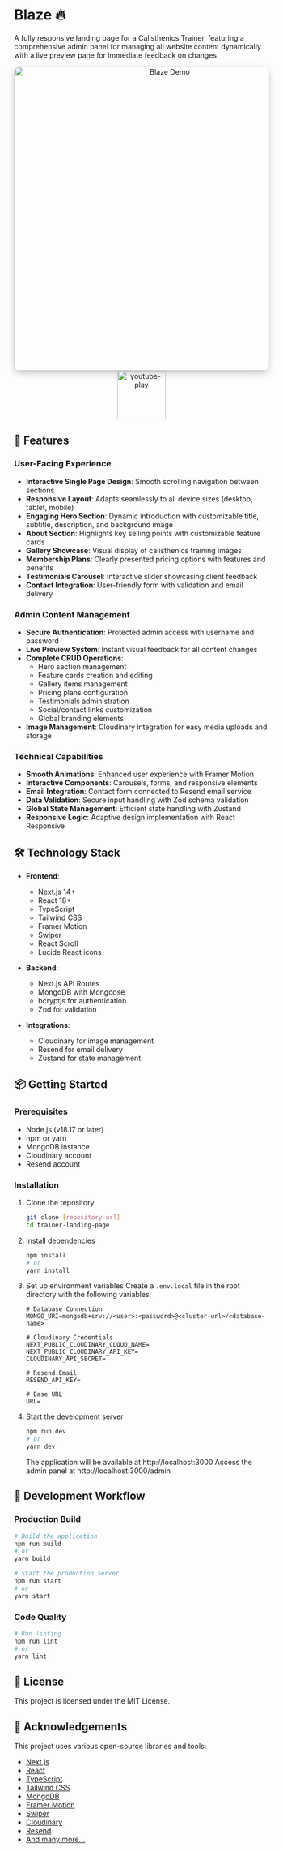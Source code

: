 # Blaze 🔥

A fully responsive landing page for a Calisthenics Trainer, featuring a comprehensive admin panel for managing all website content dynamically with a live preview pane for immediate feedback on changes.

<div align="center">
  <a href="https://youtu.be/2LHK7CJa4TI">
    <img src="https://img.youtube.com/vi/2LHK7CJa4TI/maxresdefault.jpg" alt="Blaze Demo" width="600" style="border-radius: 12px; box-shadow: 0 5px 15px rgba(0,0,0,0.2);">
    <br>
    <img width="96" height="96" src="https://img.icons8.com/color/96/youtube-play.png" alt="youtube-play"/>
  </a>
</div>

## 🚀 Features

### User-Facing Experience
- **Interactive Single Page Design**: Smooth scrolling navigation between sections
- **Responsive Layout**: Adapts seamlessly to all device sizes (desktop, tablet, mobile)
- **Engaging Hero Section**: Dynamic introduction with customizable title, subtitle, description, and background image
- **About Section**: Highlights key selling points with customizable feature cards
- **Gallery Showcase**: Visual display of calisthenics training images
- **Membership Plans**: Clearly presented pricing options with features and benefits
- **Testimonials Carousel**: Interactive slider showcasing client feedback
- **Contact Integration**: User-friendly form with validation and email delivery

### Admin Content Management
- **Secure Authentication**: Protected admin access with username and password
- **Live Preview System**: Instant visual feedback for all content changes
- **Complete CRUD Operations**:
  - Hero section management
  - Feature cards creation and editing
  - Gallery items management
  - Pricing plans configuration
  - Testimonials administration
  - Social/contact links customization
  - Global branding elements
- **Image Management**: Cloudinary integration for easy media uploads and storage

### Technical Capabilities
- **Smooth Animations**: Enhanced user experience with Framer Motion
- **Interactive Components**: Carousels, forms, and responsive elements
- **Email Integration**: Contact form connected to Resend email service
- **Data Validation**: Secure input handling with Zod schema validation
- **Global State Management**: Efficient state handling with Zustand
- **Responsive Logic**: Adaptive design implementation with React Responsive

## 🛠️ Technology Stack

- **Frontend**:
  - Next.js 14+
  - React 18+
  - TypeScript
  - Tailwind CSS
  - Framer Motion
  - Swiper
  - React Scroll
  - Lucide React icons

- **Backend**:
  - Next.js API Routes
  - MongoDB with Mongoose
  - bcryptjs for authentication
  - Zod for validation

- **Integrations**:
  - Cloudinary for image management
  - Resend for email delivery
  - Zustand for state management

## 📦 Getting Started

### Prerequisites
- Node.js (v18.17 or later)
- npm or yarn
- MongoDB instance
- Cloudinary account
- Resend account

### Installation

1. Clone the repository
   ```bash
   git clone [repository-url]
   cd trainer-landing-page
   ```

2. Install dependencies
   ```bash
   npm install
   # or
   yarn install
   ```

3. Set up environment variables
   Create a `.env.local` file in the root directory with the following variables:
   ```
   # Database Connection
   MONGO_URI=mongodb+srv://<user>:<password>@<cluster-url>/<database-name>

   # Cloudinary Credentials
   NEXT_PUBLIC_CLOUDINARY_CLOUD_NAME=
   NEXT_PUBLIC_CLOUDINARY_API_KEY=
   CLOUDINARY_API_SECRET=

   # Resend Email
   RESEND_API_KEY=

   # Base URL
   URL=
   ```

4. Start the development server
   ```bash
   npm run dev
   # or
   yarn dev
   ```
   The application will be available at http://localhost:3000
   Access the admin panel at http://localhost:3000/admin

## 🔧 Development Workflow

### Production Build
```bash
# Build the application
npm run build
# or
yarn build

# Start the production server
npm run start
# or
yarn start
```

### Code Quality
```bash
# Run linting
npm run lint
# or
yarn lint
```

## 📄 License

This project is licensed under the MIT License.

## 🙏 Acknowledgements

This project uses various open-source libraries and tools:
- [Next.js](https://nextjs.org/)
- [React](https://reactjs.org/)
- [TypeScript](https://www.typescriptlang.org/)
- [Tailwind CSS](https://tailwindcss.com/)
- [MongoDB](https://www.mongodb.com/)
- [Framer Motion](https://www.framer.com/motion/)
- [Swiper](https://swiperjs.com/)
- [Cloudinary](https://cloudinary.com/)
- [Resend](https://resend.com/)
- [And many more...](#)
